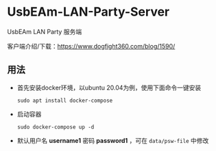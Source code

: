 # UsbEAm-LAN-Party-Server
UsbEAm LAN Party 服务端

客户端介绍/下载：https://www.dogfight360.com/blog/1590/

## 用法

* 首先安装docker环境，以ubuntu 20.04为例，使用下面命令一键安装

  ```
  sudo apt install docker-compose
  ```

* 启动容器

  ```
  sudo docker-compose up -d
  ```

* 默认用户名 **username1** 密码 **password1** ，可在 ```data/psw-file``` 中修改
